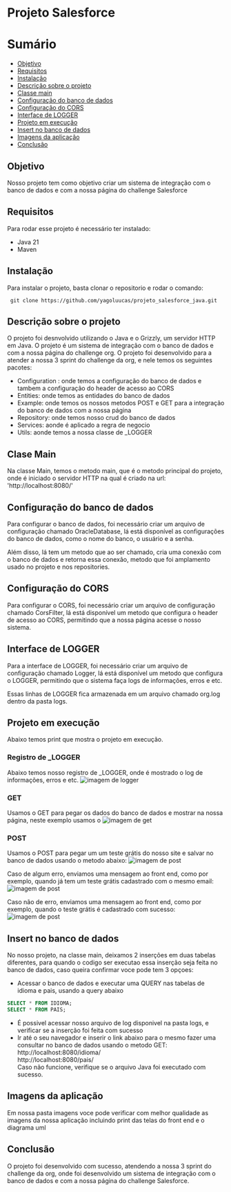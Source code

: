 # Projeto Salesforce

# Sumário
- [Objetivo](#objetivo)
- [Requisitos](#requisitos)
- [Instalação](#instalação)
- [Descrição sobre o projeto](#descrição-sobre-o-projeto)
- [Classe main](#clase-main)
- [Configuração do banco de dados](#configuração-do-banco-de-dados)
- [Configuração do CORS](#configuração-do-cors)
- [Interface de LOGGER](#interface-de-logger)
- [Projeto em execução](#projeto-em-execução)
- [Insert no banco de dados](#insert-no-banco-de-dados)
- [Imagens da aplicação](#imagens-da-aplicação)
- [Conclusão](#conclusão)

## Objetivo
Nosso projeto tem como objetivo criar um sistema de integração com o banco de dados e com a nossa página do challenge Salesforce

## Requisitos
Para rodar esse projeto é necessário ter instalado:
- Java 21
- Maven

## Instalação
Para instalar o projeto, basta clonar o repositorio e rodar o comando:
```git
 git clone https://github.com/yagoluucas/projeto_salesforce_java.git
```
## Descrição sobre o projeto
O projeto foi desnvolvido utilizando o Java e o Grizzly, um servidor HTTP em Java. O projeto é um sistema de integração com o banco de dados e com a nossa página do challenge org. 
O projeto foi desenvolvido para a atender a nossa 3 sprint do challenge da org, e nele temos os seguintes pacotes:
- Configuration : onde temos a configuração do banco de dados e tambem a configuração do header de acesso ao CORS
- Entities: onde temos as entidades do banco de dados
- Example: onde temos os nossos metodos POST e GET para a integração do banco de dados com a nossa página
- Repository: onde temos nosso crud do banco de dados
- Services: aonde é aplicado a regra de negocio
- Utils: aonde temos a nossa classe de _LOGGER

## Clase Main

Na classe Main, temos o metodo main, que é o metodo principal do projeto, onde é iniciado o servidor HTTP na qual é
criado na url:
'http://localhost:8080/'

## Configuração do banco de dados
Para configurar o banco de dados, foi necessário criar um arquivo de configuração chamado OracleDatabase, lá está disponível
as configurações do banco de dados, como o nome do banco, o usuário e a senha.

Além disso, lá tem um metodo que ao ser chamado, cria uma conexão com o banco de dados e retorna essa conexão, metodo que foi amplamento usado no projeto e nos repositories.

## Configuração do CORS
Para configurar o CORS, foi necessário criar um arquivo de configuração chamado CorsFilter, lá está disponível um metodo que configura o header de acesso ao CORS, permitindo que a nossa página acesse o nosso sistema.

## Interface de LOGGER
Para a interface de LOGGER, foi necessário criar um arquivo de configuração chamado Logger, lá está disponível um metodo que configura o LOGGER, permitindo que o sistema faça logs de informações, erros e etc.

Essas linhas de LOGGER fica armazenada em um arquivo chamado org.log dentro da pasta logs.

## Projeto em execução
Abaixo temos print que mostra o projeto em execução.

### Registro de _LOGGER
Abaixo temos nosso registro de _LOGGER, onde é mostrado o log de informações, erros e etc.
![imagem de logger](img/logger.jpeg)

### GET
Usamos o GET para pegar os dados do banco de dados e mostrar na nossa página, neste exemplo usamos o 
![imagem de get](img/GET.jpeg)

### POST
Usamos o POST para pegar um um teste grátis do nosso site e salvar no banco de dados usando o metodo abaixo:
![imagem de post](img/POST.jpeg)

Caso de algum erro, enviamos uma mensagem ao front end, como por exemplo, quando já tem um teste grátis cadastrado com o mesmo email:
![imagem de post](img/posterro.jpeg)

Caso não de erro, enviamos uma mensagem ao front end, como por exemplo, quando o teste grátis é cadastrado com sucesso:
![imagem de post](img/postsucesso.jpeg)

## Insert no banco de dados
No nosso projeto, na classe main, deixamos 2 inserções em duas tabelas diferentes, para quando o codigo ser executao 
essa inserção seja feita no banco de dados, caso queira confirmar voce pode tem 3 opçoes:
- Acessar o banco de dados e executar uma QUERY nas tabelas de idioma e pais, usando a query abaixo
```sql
SELECT * FROM IDIOMA;
SELECT * FROM PAIS;
```
- É possivel acessar nosso arquivo de log disponivel na pasta logs, e verificar se a inserção foi feita com sucesso
- Ir até o seu navegador e inserir o link abaixo para o mesmo fazer uma consultar no banco de dados usando o metodo GET:
http://localhost:8080/idioma/  
http://localhost:8080/pais/  
Caso não funcione, verifique se o arquivo Java foi executado com sucesso.

## Imagens da aplicação
Em nossa pasta imagens voce pode verificar com melhor qualidade as imagens da nossa aplicação incluindo print das telas do front end e o diagrama uml

## Conclusão
O projeto foi desenvolvido com sucesso, atendendo a nossa 3 sprint do challenge da org, onde foi desenvolvido um sistema de integração com o banco de dados e com a nossa página do challenge Salesforce.



